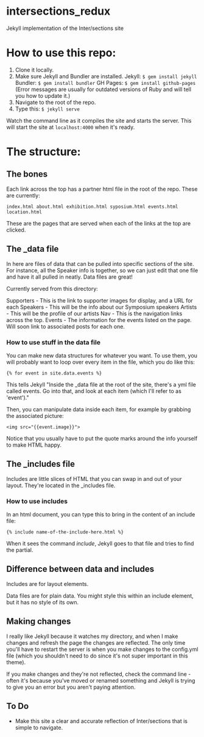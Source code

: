 # intersections_redux
Jekyll implementation of the Inter/sections site

# How to use this repo:

1. Clone it locally. 
2. Make sure Jekyll and Bundler are installed.
Jekyll: `$ gem install jekyll`
Bundler: `$ gem install bundler`
GH Pages: `$ gem install github-pages`
(Error messages are usually for outdated versions of Ruby and will tell you how to update it.)
3. Navigate to the root of the repo.
4. Type this:
`$ jekyll serve`

Watch the command line as it compiles the site and starts the server.
This will start the site at `localhost:4000` when it's ready.

# The structure:

## The bones

Each link across the top has a partner html file in the root of the repo. These are currently:

`index.html
about.html
exhibition.html
syposium.html
events.html
location.html`

These are the pages that are served when each of the links at the top are clicked.

## The _data file

In here are files of data that can be pulled into specific sections of the site. For instance, all the Speaker info is together, so we can just edit that one file and have it all pulled in neatly. Data files are great!

Currently served from this directory:

Supporters - This is the link to supporter images for display, and a URL for each
Speakers - This will be the info about our Symposium speakers
Artists - This will be the profile of our artists
Nav - This is the navigation links across the top.
Events - The information for the events listed on the page. Will soon link to associated posts for each one.

### How to use stuff in the data file

You can make new data structures for whatever you want. To use them, you will probably want to loop over every item in the file, which you do like this:

`{% for event in site.data.events %}`

This tells Jekyll "Inside the _data file at the root of the site, there's a yml file called events. Go into that, and look at each item (which I'll refer to as 'event')."

Then, you can manipulate data inside each item, for example by grabbing the associated picture:

`<img src="{{event.image}}">`

Notice that you usually have to put the quote marks around the info yourself to make HTML happy.

## The _includes file

Includes are little slices of HTML that you can swap in and out of your layout. They're located in the _includes file.

### How to use includes

In an html document, you can type this to bring in the content of an include file:

`{% include name-of-the-include-here.html %}`

When it sees the command *include*, Jekyll goes to that file and tries to find the partial.

## Difference between data and includes

Includes are for layout elements. 

Data files are for plain data. You might style this within an include element, but it has no style of its own.

## Making changes

I really like Jekyll because it watches my directory, and when I make changes and refresh the page the changes are reflected. The only time you'll have to restart the server is when you make changes to the config.yml file (which you shouldn't need to do since it's not super important in this theme).

If you make changes and they're not reflected, check the command line - often it's because you've moved or renamed something and Jekyll is trying to give you an error but you aren't paying attention.

## To Do

- Make this site a clear and accurate reflection of Inter/sections that is simple to navigate.
